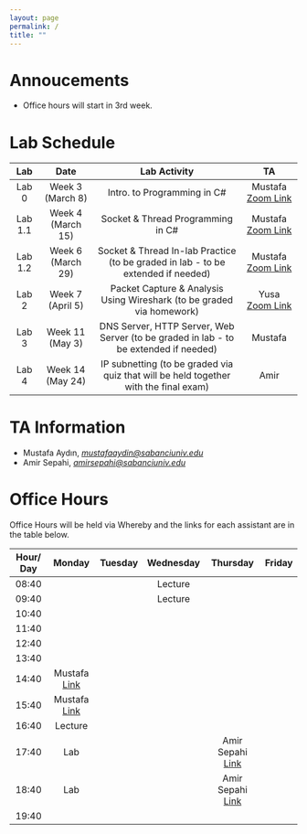 ```yaml
---
layout: page
permalink: /
title: ""
---
```


# Annoucements
- Office hours will start in 3rd week.


# Lab Schedule

| Lab          |        Date            |                                     Lab Activity                                     |   TA    |
| :------------: | :---------------------: | :----------------------------------------------------------------------------------: | :-----: |
| Lab 0        |  Week 3 (March 8)|                             Intro. to Programming in C#                              |  Mustafa [Zoom Link](https://sabanciuniv.zoom.us/j/4080431438) |
| Lab 1.1      |  Week 4 (March 15) |                          Socket & Thread Programming in C#                           |  Mustafa [Zoom Link](https://sabanciuniv.zoom.us/j/4080431438)  |
| Lab 1.2      |  Week 6 (March 29) |                Socket & Thread In-lab Practice (to be graded in lab - to be extended if needed)                 |  Mustafa [Zoom Link](https://sabanciuniv.zoom.us/j/4080431438)  |
| Lab 2        |  Week 7 (April 5) |        Packet Capture & Analysis Using Wireshark (to be graded via homework)         |   Yusa [Zoom Link](https://sabanciuniv.zoom.us/j/6988554191) |
| Lab 3        |  Week 11 (May 3) |              DNS Server, HTTP Server, Web Server (to be graded in lab - to be extended if needed)               | Mustafa |
| Lab 4        |  Week 14 (May 24) | IP subnetting (to be graded via quiz that will be held together with the final exam) | Amir |


# TA Information

- Mustafa Aydın,  *mustafaaydin@sabanciuniv.edu*
- Amir Sepahi, *amirsepahi@sabanciuniv.edu*  

# Office Hours

Office Hours will be held via Whereby and the links for each assistant are in the table below. 

| Hour/ Day |     **Monday**      |  **Tuesday**  										 |  **Wednesday**  |  **Thursday**   |     **Friday**      |
| :-------: | :-----------------: | :-----------: 										 | :-------------: | :-------------: | :-----------------: |
|   08:40   | 				 	  |       										 | Lecture                |                 |                     |
|   09:40   | 		 	  |        										 | Lecture                |                 |                     |
|   10:40   |                     |               										 |                 |  			     |                     |
|   11:40   |                     |  |  |  ||
|   12:40   |                     |  |  | ||
|   13:40   |                   |  |                 |  |                     |
|   14:40   | Mustafa [Link](https://whereby.com/mustafaaydin)                 |  |                 |  |  |
|   15:40   | Mustafa [Link](https://whereby.com/mustafaaydin)                 |  |                 |                 |  |
|   16:40   |    Lecture                 |  |                 |  ||
|   17:40   |  Lab |               										 |                 | Amir Sepahi [Link](https://whereby.com/cs408-projects) ||
|   18:40   |  Lab |               										 |                 | Amir Sepahi [Link](https://whereby.com/cs408-projects)               |                     |
|   19:40   |                     |                                                      |                 |                 |                     |
